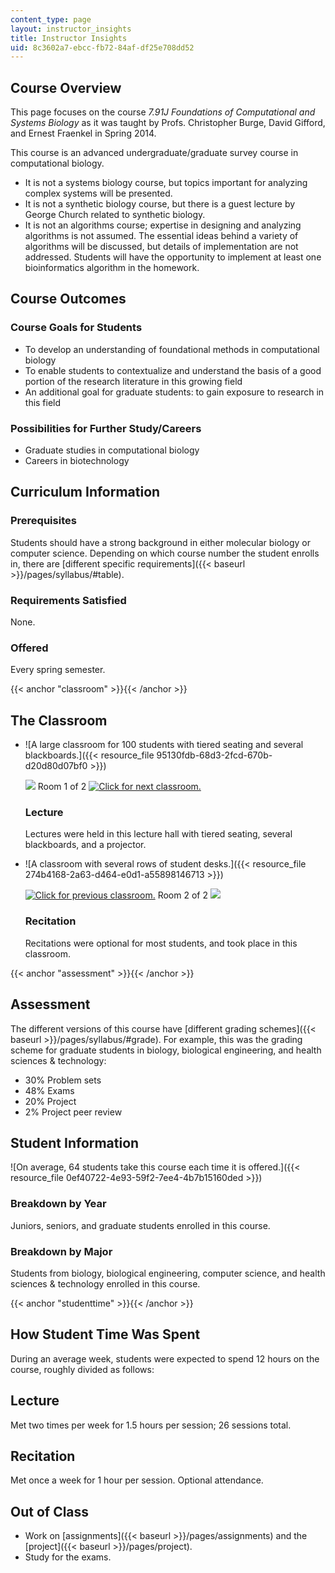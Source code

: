 ```yaml
---
content_type: page
layout: instructor_insights
title: Instructor Insights
uid: 8c3602a7-ebcc-fb72-84af-df25e708dd52
---
```


Course Overview
---------------

This page focuses on the course _7.91J Foundations of Computational and Systems Biology_ as it was taught by Profs. Christopher Burge, David Gifford, and Ernest Fraenkel in Spring 2014.

This course is an advanced undergraduate/graduate survey course in computational biology.

*   It is not a systems biology course, but topics important for analyzing complex systems will be presented.
*   It is not a synthetic biology course, but there is a guest lecture by George Church related to synthetic biology.
*   It is not an algorithms course; expertise in designing and analyzing algorithms is not assumed. The essential ideas behind a variety of algorithms will be discussed, but details of implementation are not addressed. Students will have the opportunity to implement at least one bioinformatics algorithm in the homework.

Course Outcomes
---------------

### Course Goals for Students

*   To develop an understanding of foundational methods in computational biology
*   To enable students to contextualize and understand the basis of a good portion of the research literature in this growing field
*   An additional goal for graduate students: to gain exposure to research in this field

### Possibilities for Further Study/Careers

*   Graduate studies in computational biology
*   Careers in biotechnology

Curriculum Information
----------------------

### Prerequisites

Students should have a strong background in either molecular biology or computer science. Depending on which course number the student enrolls in, there are [different specific requirements]({{< baseurl >}}/pages/syllabus/#table).

### Requirements Satisfied

None.

### Offered

Every spring semester.

{{< anchor "classroom" >}}{{< /anchor >}}

The Classroom
-------------

*   ![A large classroom for 100 students with tiered seating and several blackboards.]({{< resource_file 95130fdb-68d3-2fcd-670b-d20d80d07bf0 >}})
    
    ![](/images/educator/classroom_prev.png) Room 1 of 2 [![Click for next classroom.](/images/educator/classroom_next.png)](#)
    
    ### Lecture
    
    Lectures were held in this lecture hall with tiered seating, several blackboards, and a projector.
    
*   ![A classroom with several rows of student desks.]({{< resource_file 274b4168-2a63-d464-e0d1-a55898146713 >}})
    
    [![Click for previous classroom.](/images/educator/classroom_prev.png)](#) Room 2 of 2 ![](/images/educator/classroom_next.png)
    
    ### Recitation
    
    Recitations were optional for most students, and took place in this classroom.
    

{{< anchor "assessment" >}}{{< /anchor >}}

Assessment
----------

The different versions of this course have [different grading schemes]({{< baseurl >}}/pages/syllabus/#grade). For example, this was the grading scheme for graduate students in biology, biological engineering, and health sciences & technology:

- 30% Problem sets
- 48% Exams
- 20% Project
- 2% Project peer review

Student Information
-------------------

![On average, 64 students take this course each time it is offered.]({{< resource_file 0ef40722-4e93-59f2-7ee4-4b7b15160ded >}})

### Breakdown by Year

Juniors, seniors, and graduate students enrolled in this course.

### Breakdown by Major

Students from biology, biological engineering, computer science, and health sciences & technology enrolled in this course.

{{< anchor "studenttime" >}}{{< /anchor >}}

How Student Time Was Spent
--------------------------

During an average week, students were expected to spend 12 hours on the course, roughly divided as follows:

Lecture
-------

Met two times per week for 1.5 hours per session; 26 sessions total.

Recitation
----------

Met once a week for 1 hour per session. Optional attendance.

Out of Class
------------

*   Work on [assignments]({{< baseurl >}}/pages/assignments) and the [project]({{< baseurl >}}/pages/project).
*   Study for the exams.